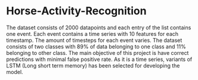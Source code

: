 # Horse-Activity-Recognition
The dataset consists of 2000 datapoints and each entry of the list contains one event. Each event contains a time series with 10 features for each timestamp. The amount of timesteps for each event varies.
The dataset consists of two classes with 89% of data belonging to one class and 11% belonging to other class. 
The main objective of this project is have correct predictions with minimal false positive rate. 
As it is a time series, variants of LSTM (Long short term memory) has been selected for developing the model. 
